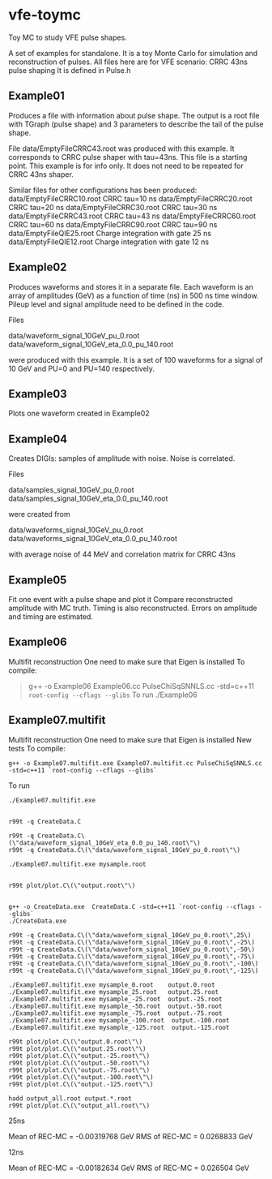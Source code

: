# vfe-toymc
Toy MC to study VFE pulse shapes.


A set of examples for standalone.
It is a toy Monte Carlo for simulation and reconstruction of pulses.
All files here are for VFE scenario: CRRC 43ns pulse shaping
It is defined in Pulse.h

Example01
---------

Produces a file with information about pulse shape.  The output is a
root file with TGraph (pulse shape) and 3 parameters to describe the
tail of the pulse shape.

File data/EmptyFileCRRC43.root was produced with this example. It
corresponds to CRRC pulse shaper with tau=43ns. This file is a
starting point. This example is for info only. It does not need to be
repeated for CRRC 43ns shaper.

Similar files for other configurations has been produced:
data/EmptyFileCRRC10.root    CRRC tau=10 ns
data/EmptyFileCRRC20.root    CRRC tau=20 ns
data/EmptyFileCRRC30.root    CRRC tau=30 ns
data/EmptyFileCRRC43.root    CRRC tau=43 ns
data/EmptyFileCRRC60.root    CRRC tau=60 ns
data/EmptyFileCRRC90.root    CRRC tau=90 ns
data/EmptyFileQIE25.root    Charge integration with gate 25 ns
data/EmptyFileQIE12.root    Charge integration with gate 12 ns



Example02
---------

Produces waveforms and stores it in a separate file. Each waveform is
an array of amplitudes (GeV) as a function of time (ns) in 500 ns time
window. Pileup level and signal amplitude need to be defined in the
code.

Files

data/waveform_signal_10GeV_pu_0.root 
data/waveform_signal_10GeV_eta_0.0_pu_140.root

were produced with this example. It is a set of 100 waveforms for
a signal of 10 GeV and PU=0 and PU=140 respectively.


Example03
---------

Plots one waveform created in Example02


Example04
---------

Creates DIGIs: samples of amplitude with noise.
Noise is correlated.

Files

data/samples_signal_10GeV_pu_0.root 
data/samples_signal_10GeV_eta_0.0_pu_140.root

were created from

data/waveforms_signal_10GeV_pu_0.root 
data/waveforms_signal_10GeV_eta_0.0_pu_140.root

with average noise of 44 MeV and correlation matrix for CRRC 43ns



Example05
---------

Fit one event with a pulse shape and plot it
Compare reconstructed amplitude with MC truth.
Timing is also reconstructed.
Errors on amplitude and timing are estimated.


Example06
---------

Multifit reconstruction
One need to make sure that Eigen is installed
To compile:
> g++ -o Example06 Example06.cc PulseChiSqSNNLS.cc -std=c++11 `root-config --cflags --glibs`
To run
> ./Example06 



Example07.multifit
------------------

Multifit reconstruction
One need to make sure that Eigen is installed
New tests
To compile:

    g++ -o Example07.multifit.exe Example07.multifit.cc PulseChiSqSNNLS.cc -std=c++11 `root-config --cflags --glibs`

To run

    ./Example07.multifit.exe 

    
    r99t -q CreateData.C
    
    r99t -q CreateData.C\(\"data/waveform_signal_10GeV_eta_0.0_pu_140.root\"\)
    r99t -q CreateData.C\(\"data/waveform_signal_10GeV_pu_0.root\"\)
     
    ./Example07.multifit.exe mysample.root
    
    
    r99t plot/plot.C\(\"output.root\"\)

    
    g++ -o CreateData.exe  CreateData.C -std=c++11 `root-config --cflags --glibs`
    ./CreateData.exe
    
    r99t -q CreateData.C\(\"data/waveform_signal_10GeV_pu_0.root\",25\)
    r99t -q CreateData.C\(\"data/waveform_signal_10GeV_pu_0.root\",-25\)
    r99t -q CreateData.C\(\"data/waveform_signal_10GeV_pu_0.root\",-50\)
    r99t -q CreateData.C\(\"data/waveform_signal_10GeV_pu_0.root\",-75\)
    r99t -q CreateData.C\(\"data/waveform_signal_10GeV_pu_0.root\",-100\)
    r99t -q CreateData.C\(\"data/waveform_signal_10GeV_pu_0.root\",-125\)
    
    ./Example07.multifit.exe mysample_0.root    output.0.root
    ./Example07.multifit.exe mysample_25.root   output.25.root
    ./Example07.multifit.exe mysample_-25.root  output.-25.root
    ./Example07.multifit.exe mysample_-50.root  output.-50.root
    ./Example07.multifit.exe mysample_-75.root  output.-75.root
    ./Example07.multifit.exe mysample_-100.root  output.-100.root
    ./Example07.multifit.exe mysample_-125.root  output.-125.root
    
    r99t plot/plot.C\(\"output.0.root\"\)
    r99t plot/plot.C\(\"output.25.root\"\)
    r99t plot/plot.C\(\"output.-25.root\"\)
    r99t plot/plot.C\(\"output.-50.root\"\)
    r99t plot/plot.C\(\"output.-75.root\"\)
    r99t plot/plot.C\(\"output.-100.root\"\)
    r99t plot/plot.C\(\"output.-125.root\"\)

    hadd output_all.root output.*.root
    r99t plot/plot.C\(\"output_all.root\"\)

    
25ns

   Mean of REC-MC = -0.00319768 GeV
   RMS of REC-MC = 0.0268833 GeV
        
12ns

   Mean of REC-MC = -0.00182634 GeV
   RMS of REC-MC = 0.026504 GeV
    